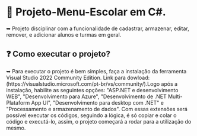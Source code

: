 # 🏫 Projeto-Menu-Escolar em C#.
➥  Projeto disciplinar com a funcionalidade de cadastrar, armazenar, editar, remover, e adicionar alunos e turmas em geral.

<h2> ❓ Como executar o projeto?</h2>
➥ Para executar o projeto é bem simples, faça a instalação da ferramenta Visual Studio 2022 Community Edition. Link para dowload: (https://visualstudio.microsoft.com/pt-br/vs/community/).Logo após a instalação, habilite as seguintes opções: "ASP.NET e desenvolvimento WEB", "Desenvolvimento para Azure", "Desenvolvimento de .NET Multi-Plataform App UI", "Desenvolvimento para desktop com .NET" e "Processamento e armazenamento de dados". Com essas extensões será possível executar os códigos, seguindo a lógica, é só copiar e colar o código e executá-lo, assim, o projeto começará a rodar para a utilização do mesmo.


